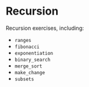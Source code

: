 Recursion
=========

Recursion exercises, including:

+ `ranges`
+ `fibonacci`
+ `exponentiation`
+ `binary_search`
+ `merge_sort`
+ `make_change`
+ `subsets`

